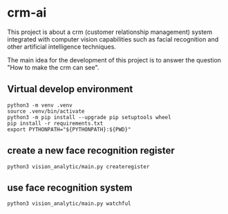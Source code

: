 # crm-ai

This project is about a crm (customer relationship management) system integrated with computer vision capabilities such as facial recognition and other artificial intelligence techniques.

The main idea for the development of this project is to answer the question "How to make the crm can see".

## Virtual develop environment
<prev>

    python3 -m venv .venv
    source .venv/bin/activate
    python3 -m pip install --upgrade pip setuptools wheel
    pip install -r requirements.txt
    export PYTHONPATH="${PYTHONPATH}:${PWD}"
    
<prev>


## create a new face recognition register

<prev>

    python3 vision_analytic/main.py createregister
<prev>

## use face recognition system

<prev>

    python3 vision_analytic/main.py watchful
<prev>
